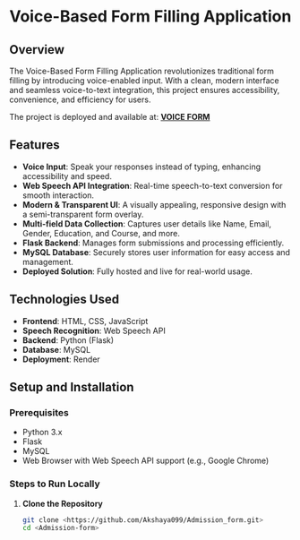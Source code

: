 # Voice-Based Form Filling Application  

## Overview  
The Voice-Based Form Filling Application revolutionizes traditional form filling by introducing voice-enabled input. With a clean, modern interface and seamless voice-to-text integration, this project ensures accessibility, convenience, and efficiency for users.  

The project is deployed and available at: [**VOICE FORM**](<https://voice-based-admission-link.onrender.com/signup>)  

## Features  
- **Voice Input**: Speak your responses instead of typing, enhancing accessibility and speed.  
- **Web Speech API Integration**: Real-time speech-to-text conversion for smooth interaction.  
- **Modern & Transparent UI**: A visually appealing, responsive design with a semi-transparent form overlay.  
- **Multi-field Data Collection**: Captures user details like Name, Email, Gender, Education, and Course, and more.
- **Flask Backend**: Manages form submissions and processing efficiently.  
- **MySQL Database**: Securely stores user information for easy access and management.  
- **Deployed Solution**: Fully hosted and live for real-world usage.  

## Technologies Used  
- **Frontend**: HTML, CSS, JavaScript  
- **Speech Recognition**: Web Speech API  
- **Backend**: Python (Flask)  
- **Database**: MySQL  
- **Deployment**: Render  

## Setup and Installation  
### Prerequisites  
- Python 3.x  
- Flask  
- MySQL  
- Web Browser with Web Speech API support (e.g., Google Chrome)  

### Steps to Run Locally  
1. **Clone the Repository**  
   ```bash  
   git clone <https://github.com/Akshaya099/Admission_form.git>  
   cd <Admission-form>  



